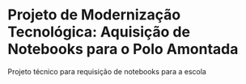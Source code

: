 # Projeto de Modernização Tecnológica: Aquisição de Notebooks para o Polo Amontada
Projeto técnico para requisição de notebooks para a escola
